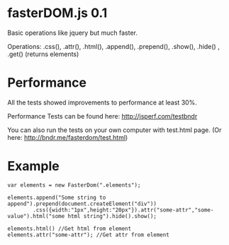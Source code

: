 fasterDOM.js 0.1
============

Basic operations like jquery but much faster.

Operations: .css(), .attr(), .html(), .append(), .prepend(), .show(), .hide() , .get() (returns elements)

Performance
===========
All the tests showed improvements to performance at least 30%.

Performance Tests can be found here: http://jsperf.com/testbndr

You can also run the tests on your own computer with test.html page.  (Or here: http://bndr.me/fasterdom/test.html)

Example
=======
```
var elements = new FasterDom(".elements");

elements.append("Some string to append").prepend(document.createElement("div"))
        .css({width:"1px",height:"20px"}).attr("some-attr","some-value").html("some html string").hide().show();

elements.html() //Get html from element
elements.attr("some-attr"); //Get attr from element
```
